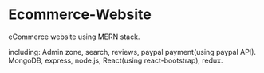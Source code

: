 # Ecommerce-Website
eCommerce website using MERN stack. 

including:
Admin zone, search, reviews, paypal payment(using paypal API).
MongoDB, express, node.js, React(using react-bootstrap), redux.


